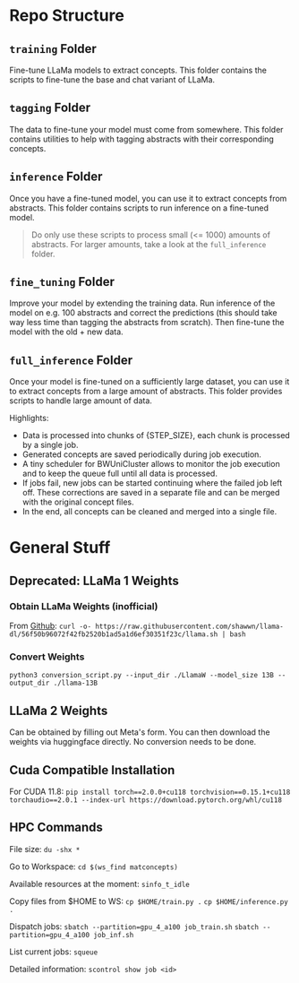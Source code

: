 # Repo Structure

## `training` Folder

Fine-tune LLaMa models to extract concepts. This folder contains the scripts to fine-tune the base and chat variant of LLaMa.

## `tagging` Folder

The data to fine-tune your model must come from somewhere. This folder contains utilities to help with tagging abstracts with their corresponding concepts.

## `inference` Folder

Once you have a fine-tuned model, you can use it to extract concepts from abstracts. This folder contains scripts to run inference on a fine-tuned model.

> Do only use these scripts to process small (<= 1000) amounts of abstracts. For larger amounts, take a look at the `full_inference` folder.

## `fine_tuning` Folder

Improve your model by extending the training data. Run inference of the model on e.g. 100 abstracts and correct the predictions (this should take way less time than tagging the abstracts from scratch). Then fine-tune the model with the old + new data.

## `full_inference` Folder

Once your model is fine-tuned on a sufficiently large dataset, you can use it to extract concepts from a large amount of abstracts. This folder provides scripts to handle large amount of data.

Highlights:

- Data is processed into chunks of {STEP_SIZE}, each chunk is processed by a single job.
- Generated concepts are saved periodically during job execution.
- A tiny scheduler for BWUniCluster allows to monitor the job execution and to keep the queue full until all data is processed.
- If jobs fail, new jobs can be started continuing where the failed job left off. These corrections are saved in a separate file and can be merged with the original concept files.
- In the end, all concepts can be cleaned and merged into a single file.

# General Stuff

## Deprecated: LLaMa 1 Weights

### Obtain LLaMa Weights (inofficial)

From [Github](https://github.com/shawwn/llama-dl):
`curl -o- https://raw.githubusercontent.com/shawwn/llama-dl/56f50b96072f42fb2520b1ad5a1d6ef30351f23c/llama.sh | bash`

### Convert Weights

`python3 conversion_script.py --input_dir ./LlamaW --model_size 13B --output_dir ./llama-13B`

## LLaMa 2 Weights

Can be obtained by filling out Meta's form. You can then download the weights via huggingface directly. No conversion needs to be done.

## Cuda Compatible Installation

For CUDA 11.8:
`pip install torch==2.0.0+cu118 torchvision==0.15.1+cu118 torchaudio==2.0.1 --index-url https://download.pytorch.org/whl/cu118`

## HPC Commands

File size:
`du -shx *`

Go to Workspace:
`cd $(ws_find matconcepts)`

Available resources at the moment:
`sinfo_t_idle`

Copy files from $HOME to WS:
`cp $HOME/train.py .`
`cp $HOME/inference.py .`

Dispatch jobs:
`sbatch --partition=gpu_4_a100 job_train.sh`
`sbatch --partition=gpu_4_a100 job_inf.sh`

List current jobs:
`squeue`

Detailed information:
`scontrol show job <id>`
